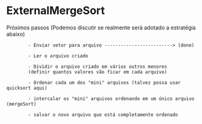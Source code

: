 # ExternalMergeSort
Próximos passos (Podemos discutir se realmente será adotado a estratégia abaixo)

            - Enviar vetor para arquivo -------------------------> (done)
            
            - Ler o arquivo criado
            
            - Dividir o arquivo criado em vários outros menores
            (definir quantos valores vão ficar em cada arquivo)
            
            - Ordenar cada um dos "mini" arquivos (talvez possa usar quicksort aqui)
            
            - intercalar os "mini" arquivos ordenando em um único arquivo (mergeSort)
            
            - salvar o novo arquivo que está completamente ordenado
